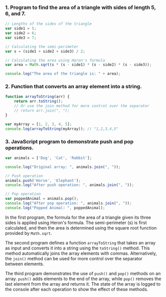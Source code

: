 ### 1. Program to find the area of a triangle with sides of length 5, 6, and 7.

```javascript
// Lengths of the sides of the triangle
var side1 = 5;
var side2 = 6;
var side3 = 7;

// Calculating the semi-perimeter
var s = (side1 + side2 + side3) / 2;

// Calculating the area using Heron's formula
var area = Math.sqrt(s * (s - side1) * (s - side2) * (s - side3));

console.log("The area of the triangle is: " + area);
```

### 2. Function that converts an array element into a string.

```javascript
function arrayToString(arr) {
    return arr.toString();
    // Or use the join method for more control over the separator
    // return arr.join(", ");
}

var myArray = [1, 2, 3, 4, 5];
console.log(arrayToString(myArray)); // "1,2,3,4,5"
```

### 3. JavaScript program to demonstrate push and pop operations.

```javascript
var animals = ['Dog', 'Cat', 'Rabbit'];

console.log("Original array: ", animals.join(", "));

// Push operation
animals.push('Horse', 'Elephant');
console.log("After push operation: ", animals.join(", "));

// Pop operation
var poppedAnimal = animals.pop();
console.log("After pop operation: ", animals.join(", "));
console.log("Popped Animal: ", poppedAnimal);
```

In the first program, the formula for the area of a triangle given its three sides is applied using Heron's formula. The semi-perimeter \(s\) is first calculated, and then the area is determined using the square root function provided by `Math.sqrt`.

The second program defines a function `arrayToString` that takes an array as input and converts it into a string using the `toString()` method. This method automatically joins the array elements with commas. Alternatively, the `join()` method can be used for more control over the separator between elements.

The third program demonstrates the use of `push()` and `pop()` methods on an array. `push()` adds elements to the end of the array, while `pop()` removes the last element from the array and returns it. The state of the array is logged to the console after each operation to show the effect of these methods.